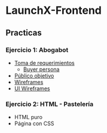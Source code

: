 # LaunchX-Frontend

## Practicas

### Ejercicio 1: Abogabot
  * <a href="https://github.com/ElizabethLeonPerez/LaunchX-Frontend/files/10046524/Toma.de.requerimientos.docx">Toma de requerimientos</a>
    - <a href="https://user-images.githubusercontent.com/106758379/202842839-57d6f8e5-19db-4d12-8033-394ae9895cbc.png)">Buyer persona</a>
  * <a href="https://user-images.githubusercontent.com/106758379/202842565-718e6ac8-67ac-4bfd-bab2-7ad7da7e1840.png)">Público objetivo</a>
  * <a href="https://user-images.githubusercontent.com/106758379/202842563-3aaf3def-dbdd-40f5-a8a1-4590ca8febf6.png)">Wireframes</a>
  * <a href="https://user-images.githubusercontent.com/106758379/202842560-0b625bc6-3722-4568-9902-e42b3381744e.png)">UI Wireframes</a>

### Ejercicio 2: HTML - Pastelería
  * HTML puro
  * Página con CSS
